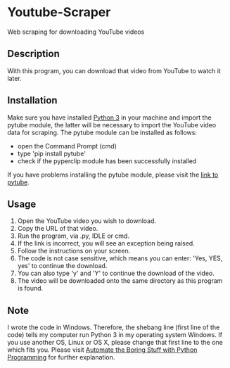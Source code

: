 # Youtube-Scraper
Web scraping for downloading YouTube videos

## Description
With this program, you can download that video from YouTube to watch it later. 

## Installation
Make sure you have installed [Python 3](https://www.python.org/downloads/) in your machine and import the pytube module, the latter will be necessary to import the YouTube video data for scraping. The pytube module can be installed as follows:

- open the Command Prompt (cmd)
- type 'pip install pytube'
- check if the pyperclip module has been successfully installed

If you have problems installing the pytube module, please visit the [link to pytube](https://python-pytube.readthedocs.io/en/latest/).

## Usage
1. Open the YouTube video you wish to download.
1. Copy the URL of that video.
1. Run the program, via .py, IDLE or cmd.
1. If the link is incorrect, you will see an exception being raised.
1. Follow the instructions on your screen.
1. The code is not case sensitive, which means you can enter: 'Yes, YES, yes' to continue the download.
1. You can also type 'y' and 'Y' to continue the download of the video.
1. The video will be downloaded onto the same directory as this program is found.

## Note
I wrote the code in Windows. Therefore, the shebang line (first line of the code) tells my computer run Python 3 in my operating system Windows. If you use another OS, Linux or OS X, please change that first line to the one which fits you. Please visit [Automate the Boring Stuff with Python Programming](https://automatetheboringstuff.com/appendixb/) for further explanation.
